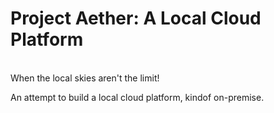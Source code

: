 # Project Aether: A Local Cloud Platform
<br>When the local skies aren't the limit!

An attempt to build a local cloud platform, kindof on-premise.   

